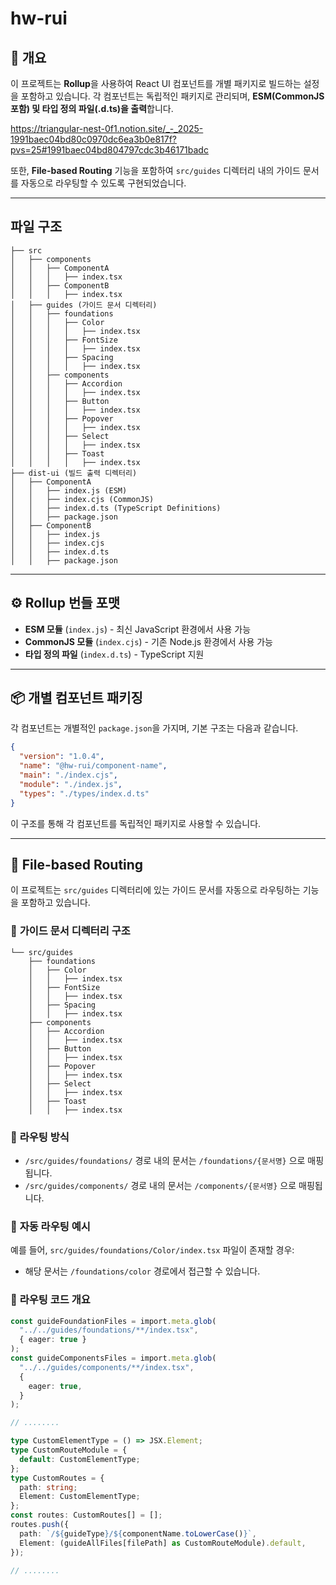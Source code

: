 # hw-rui

## 📌 개요

이 프로젝트는 **Rollup**을 사용하여 React UI 컴포넌트를 개별 패키지로 빌드하는 설정을 포함하고 있습니다. 각 컴포넌트는 독립적인 패키지로 관리되며, **ESM(CommonJS 포함) 및 타입 정의 파일(.d.ts)을 출력**합니다.

https://triangular-nest-0f1.notion.site/_-_2025-1991baec04bd80c0970dc6ea3b0e817f?pvs=25#1991baec04bd804797cdc3b46171badc

또한, **File-based Routing** 기능을 포함하여 `src/guides` 디렉터리 내의 가이드 문서를 자동으로 라우팅할 수 있도록 구현되었습니다.

---

## 파일 구조

```
├── src
│   ├── components
│   │   ├── ComponentA
│   │   │   ├── index.tsx
│   │   ├── ComponentB
│   │   │   ├── index.tsx
│   ├── guides (가이드 문서 디렉터리)
│   │   ├── foundations
│   │   │   ├── Color
│   │   │   │   ├── index.tsx
│   │   │   ├── FontSize
│   │   │   │   ├── index.tsx
│   │   │   ├── Spacing
│   │   │   │   ├── index.tsx
│   │   ├── components
│   │   │   ├── Accordion
│   │   │   │   ├── index.tsx
│   │   │   ├── Button
│   │   │   │   ├── index.tsx
│   │   │   ├── Popover
│   │   │   │   ├── index.tsx
│   │   │   ├── Select
│   │   │   │   ├── index.tsx
│   │   │   ├── Toast
│   │   │   │   ├── index.tsx
├── dist-ui (빌드 출력 디렉터리)
│   ├── ComponentA
│   │   ├── index.js (ESM)
│   │   ├── index.cjs (CommonJS)
│   │   ├── index.d.ts (TypeScript Definitions)
│   │   ├── package.json
│   ├── ComponentB
│   │   ├── index.js
│   │   ├── index.cjs
│   │   ├── index.d.ts
│   │   ├── package.json
```

---

## ⚙️ **Rollup 번들 포맷**

- **ESM 모듈** (`index.js`) - 최신 JavaScript 환경에서 사용 가능
- **CommonJS 모듈** (`index.cjs`) - 기존 Node.js 환경에서 사용 가능
- **타입 정의 파일** (`index.d.ts`) - TypeScript 지원

---

## 📦 개별 컴포넌트 패키징

각 컴포넌트는 개별적인 `package.json`을 가지며, 기본 구조는 다음과 같습니다.

```json
{
  "version": "1.0.4",
  "name": "@hw-rui/component-name",
  "main": "./index.cjs",
  "module": "./index.js",
  "types": "./types/index.d.ts"
}
```

이 구조를 통해 각 컴포넌트를 독립적인 패키지로 사용할 수 있습니다.

---

## 📌 **File-based Routing**

이 프로젝트는 `src/guides` 디렉터리에 있는 가이드 문서를 자동으로 라우팅하는 기능을 포함하고 있습니다.

### 📁 **가이드 문서 디렉터리 구조**

```
└── src/guides
    ├── foundations
    │   ├── Color
    │   │   ├── index.tsx
    │   ├── FontSize
    │   │   ├── index.tsx
    │   ├── Spacing
    │   │   ├── index.tsx
    ├── components
    │   ├── Accordion
    │   │   ├── index.tsx
    │   ├── Button
    │   │   ├── index.tsx
    │   ├── Popover
    │   │   ├── index.tsx
    │   ├── Select
    │   │   ├── index.tsx
    │   ├── Toast
    │   │   ├── index.tsx
```

### 📌 **라우팅 방식**

- `/src/guides/foundations/` 경로 내의 문서는 `/foundations/{문서명}` 으로 매핑됩니다.
- `/src/guides/components/` 경로 내의 문서는 `/components/{문서명}` 으로 매핑됩니다.

### 🚀 **자동 라우팅 예시**

예를 들어, `src/guides/foundations/Color/index.tsx` 파일이 존재할 경우:

- 해당 문서는 `/foundations/color` 경로에서 접근할 수 있습니다.

### 📜 **라우팅 코드 개요**

```ts
const guideFoundationFiles = import.meta.glob(
  "../../guides/foundations/**/index.tsx",
  { eager: true }
);
const guideComponentsFiles = import.meta.glob(
  "../../guides/components/**/index.tsx",
  {
    eager: true,
  }
);

// ........

type CustomElementType = () => JSX.Element;
type CustomRouteModule = {
  default: CustomElementType;
};
type CustomRoutes = {
  path: string;
  Element: CustomElementType;
};
const routes: CustomRoutes[] = [];
routes.push({
  path: `/${guideType}/${componentName.toLowerCase()}`,
  Element: (guideAllFiles[filePath] as CustomRouteModule).default,
});

// ........
```
